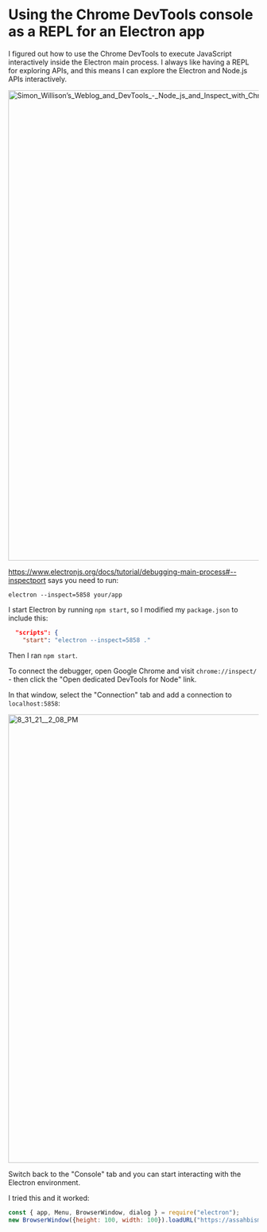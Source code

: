# Using the Chrome DevTools console as a REPL for an Electron app

I figured out how to use the Chrome DevTools to execute JavaScript interactively inside the Electron main process. I always like having a REPL for exploring APIs, and this means I can explore the Electron and Node.js APIs interactively.

<img width="945" alt="Simon_Willison’s_Weblog_and_DevTools_-_Node_js_and_Inspect_with_Chrome_Developer_Tools" src="https://user-images.githubusercontent.com/9599/131575749-a509c528-6746-42b0-8efd-03cd77f6dc2d.png">

https://www.electronjs.org/docs/tutorial/debugging-main-process#--inspectport says you need to run:

    electron --inspect=5858 your/app

I start Electron by running `npm start`, so I modified my `package.json` to include this:

```json
  "scripts": {
    "start": "electron --inspect=5858 ."
```
Then I ran `npm start`.

To connect the debugger, open Google Chrome and visit `chrome://inspect/` - then click the "Open dedicated DevTools for Node" link.

In that window, select the "Connection" tab and add a connection to `localhost:5858`:

<img width="901" alt="8_31_21__2_08_PM" src="https://user-images.githubusercontent.com/9599/131576143-03b28fd7-fab4-495a-8060-662b0247eabd.png">

Switch back to the "Console" tab and you can start interacting with the Electron environment.

I tried this and it worked:

```javascript
const { app, Menu, BrowserWindow, dialog } = require("electron");
new BrowserWindow({height: 100, width: 100}).loadURL("https://assahbismark.com/");
```
